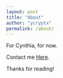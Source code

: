 ```yaml
---
layout: post
title: "About"
author: "ycryptx"
permalink: /about/
---
```

For Cynthia, for now.

Contact me [Here](mailto:jm5884@nyu.edu).

Thanks for reading!

